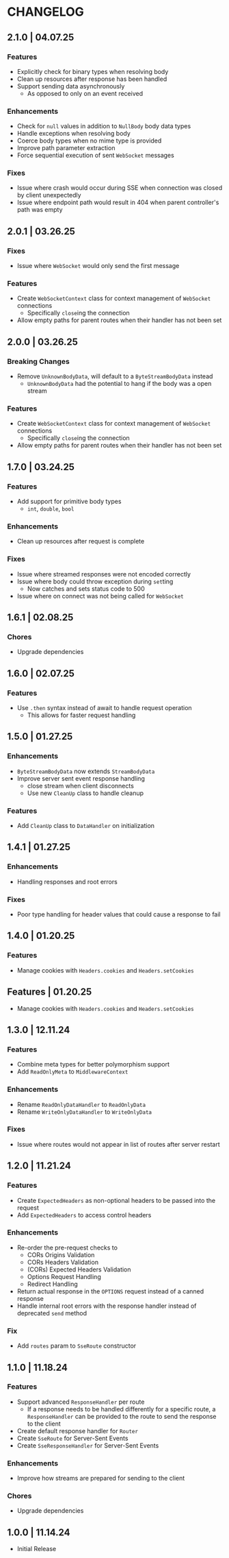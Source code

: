 # CHANGELOG

## 2.1.0 | 04.07.25

### Features

- Explicitly check for binary types when resolving body
- Clean up resources after response has been handled
- Support sending data asynchronously
  - As opposed to only on an event received

### Enhancements

- Check for `null` values in addition to `NullBody` body data types
- Handle exceptions when resolving body
- Coerce body types when no mime type is provided
- Improve path parameter extraction
- Force sequential execution of sent `WebSocket` messages

### Fixes

- Issue where crash would occur during SSE when connection was closed by client unexpectedly
- Issue where endpoint path would result in 404 when parent controller's path was empty

## 2.0.1 | 03.26.25

### Fixes

- Issue where `WebSocket` would only send the first message

### Features

- Create `WebSocketContext` class for context management of `WebSocket` connections
  - Specifically `close`ing the connection
- Allow empty paths for parent routes when their handler has not been set

## 2.0.0 | 03.26.25

### Breaking Changes

- Remove `UnknownBodyData`, will default to a `ByteStreamBodyData` instead
  - `UnknownBodyData` had the potential to hang if the body was a open stream

### Features

- Create `WebSocketContext` class for context management of `WebSocket` connections
  - Specifically `close`ing the connection
- Allow empty paths for parent routes when their handler has not been set

## 1.7.0 | 03.24.25

### Features

- Add support for primitive body types
  - `int`, `double`, `bool`

### Enhancements

- Clean up resources after request is complete

### Fixes

- Issue where streamed responses were not encoded correctly
- Issue where body could throw exception during `set`ting
  - Now catches and sets status code to 500
- Issue where on connect was not being called for `WebSocket`

## 1.6.1 | 02.08.25

### Chores

- Upgrade dependencies

## 1.6.0 | 02.07.25

### Features

- Use `.then` syntax instead of await to handle request operation
  - This allows for faster request handling

## 1.5.0 | 01.27.25

### Enhancements

- `ByteStreamBodyData` now extends `StreamBodyData`
- Improve server sent event response handling
  - close stream when client disconnects
  - Use new `CleanUp` class to handle cleanup

### Features

- Add `CleanUp` class to `DataHandler` on initialization

## 1.4.1 | 01.27.25

### Enhancements

- Handling responses and root errors

### Fixes

- Poor type handling for header values that could cause a response to fail

## 1.4.0 | 01.20.25

### Features

- Manage cookies with `Headers.cookies` and `Headers.setCookies`

## Features | 01.20.25

- Manage cookies with `Headers.cookies` and `Headers.setCookies`

## 1.3.0 | 12.11.24

### Features

- Combine meta types for better polymorphism support
- Add `ReadOnlyMeta` to `MiddlewareContext`

### Enhancements

- Rename `ReadOnlyDataHandler` to `ReadOnlyData`
- Rename `WriteOnlyDataHandler` to `WriteOnlyData`

### Fixes

- Issue where routes would not appear in list of routes after server restart

## 1.2.0 | 11.21.24

### Features

- Create `ExpectedHeaders` as non-optional headers to be passed into the request
- Add `ExpectedHeaders` to access control headers

### Enhancements

- Re-order the pre-request checks to
  - CORs Origins Validation
  - CORs Headers Validation
  - (CORs) Expected Headers Validation
  - Options Request Handling
  - Redirect Handling
- Return actual response in the `OPTIONS` request instead of a canned response
- Handle internal root errors with the response handler instead of deprecated `send` method

### Fix

- Add `routes` param to `SseRoute` constructor

## 1.1.0 | 11.18.24

### Features

- Support advanced `ResponseHandler` per route
  - If a response needs to be handled differently for a specific route, a `ResponseHandler` can be provided to the route to send the response to the client
- Create default response handler for `Router`
- Create `SseRoute` for Server-Sent Events
- Create `SseResponseHandler` for Server-Sent Events

### Enhancements

- Improve how streams are prepared for sending to the client

### Chores

- Upgrade dependencies

## 1.0.0 | 11.14.24

- Initial Release
